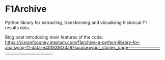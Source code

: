 # F1Archive
Python library for extracting, transforming and vizualising historical F1 results data.

Blog post introducing main features of the code: https://ciaranfcooney.medium.com/f1archive-a-python-library-for-analsying-f1-data-e40f831633a9?source=your_stories_page----------------------------------------
